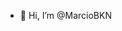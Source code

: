 - 👋 Hi, I’m @MarcioBKN

<!---
MarcioBKN/MarcioBKN is a ✨ special ✨ repository because its `README.md` (this file) appears on your GitHub profile.
You can click the Preview link to take a look at your changes.
--->
